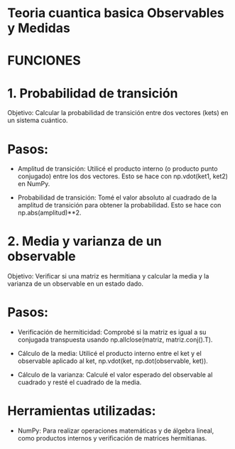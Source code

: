 # Teoria cuantica basica Observables y Medidas

# FUNCIONES 
# 1. Probabilidad de transición
Objetivo: Calcular la probabilidad de transición entre dos vectores (kets) en un sistema cuántico.

# Pasos:

- Amplitud de transición: Utilicé el producto interno (o producto punto conjugado) entre los dos vectores. Esto se hace con np.vdot(ket1, ket2) en NumPy.

- Probabilidad de transición: Tomé el valor absoluto al cuadrado de la amplitud de transición para obtener la probabilidad. Esto se hace con np.abs(amplitud)**2.

  
# 2. Media y varianza de un observable
Objetivo: Verificar si una matriz es hermitiana y calcular la media y la varianza de un observable en un estado dado.

# Pasos:

- Verificación de hermiticidad: Comprobé si la matriz es igual a su conjugada transpuesta usando np.allclose(matriz, matriz.conj().T).
  
- Cálculo de la media: Utilicé el producto interno entre el ket y el observable aplicado al ket, np.vdot(ket, np.dot(observable, ket)).
  
- Cálculo de la varianza: Calculé el valor esperado del observable al cuadrado y resté el cuadrado de la media.



# Herramientas utilizadas:

- NumPy: Para realizar operaciones matemáticas y de álgebra lineal, como productos internos y verificación de matrices hermitianas.
